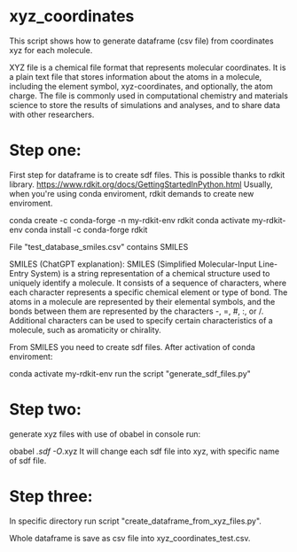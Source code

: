 # xyz_coordinates
This script shows how to generate dataframe (csv file) from coordinates xyz for each molecule.

XYZ file is a chemical file format that represents molecular coordinates. It is a plain text file that stores information about the atoms in a molecule, including the element symbol, xyz-coordinates, and optionally, the atom charge. The file is commonly used in computational chemistry and materials science to store the results of simulations and analyses, and to share data with other researchers.

# Step one:
First step for dataframe is to create sdf files. This is possible thanks to rdkit library. 
https://www.rdkit.org/docs/GettingStartedInPython.html
Usually, when you're using conda enviroment, rdkit demands to create new enviroment. 

conda create -c conda-forge -n my-rdkit-env rdkit
conda activate my-rdkit-env
conda install -c conda-forge rdkit

File "test_database_smiles.csv" contains SMILES

SMILES (ChatGPT explanation):
SMILES (Simplified Molecular-Input Line-Entry System) is a string representation of a chemical structure used to uniquely identify a molecule. It consists of a sequence of characters, where each character represents a specific chemical element or type of bond. The atoms in a molecule are represented by their elemental symbols, and the bonds between them are represented by the characters -, =, #, :, or /. Additional characters can be used to specify certain characteristics of a molecule, such as aromaticity or chirality.

From SMILES you need to create sdf files. After activation of conda enviroment:

conda activate my-rdkit-env
run the script "generate_sdf_files.py"

# Step two:
generate xyz files with use of obabel
in console run:

obabel *.sdf -O*.xyz
It will change each sdf file into xyz, with specific name of sdf file.

# Step three:
In specific directory run script "create_dataframe_from_xyz_files.py".

Whole dataframe is save as csv file into xyz_coordinates_test.csv.
